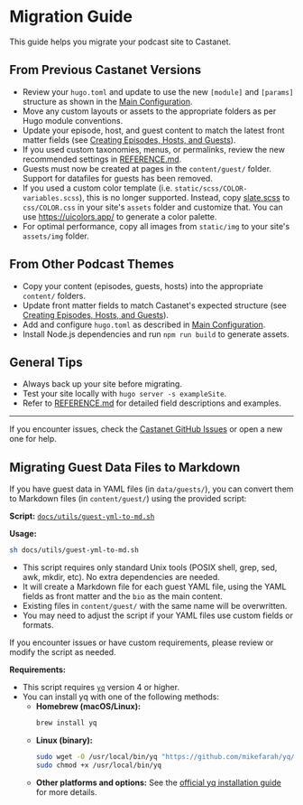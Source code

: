 # Migration Guide

This guide helps you migrate your podcast site to Castanet.

## From Previous Castanet Versions

- Review your `hugo.toml` and update to use the new `[module]` and `[params]` structure as shown in the [Main Configuration](./main-configuration.md).
- Move any custom layouts or assets to the appropriate folders as per Hugo module conventions.
- Update your episode, host, and guest content to match the latest front matter fields (see [Creating Episodes, Hosts, and Guests](./creating-episodes-hosts-guests.md)).
- If you used custom taxonomies, menus, or permalinks, review the new recommended settings in [REFERENCE.md](../REFERENCE.md).
- Guests must now be created at pages in the `content/guest/` folder. Support for datafiles for guests has been removed.
- If you used a custom color template (i.e. `static/scss/COLOR-variables.scss`), this is no longer supported. Instead, copy [slate.scss](../assets/css/slate.scss) to `css/COLOR.css` in your site's `assets` folder and customize that. You can use https://uicolors.app/ to generate a color palette.
- For optimal performance, copy all images from `static/img` to your site's `assets/img` folder.
## From Other Podcast Themes

- Copy your content (episodes, guests, hosts) into the appropriate `content/` folders.
- Update front matter fields to match Castanet's expected structure (see [Creating Episodes, Hosts, and Guests](./creating-episodes-hosts-guests.md)).
- Add and configure `hugo.toml` as described in [Main Configuration](./main-configuration.md).
- Install Node.js dependencies and run `npm run build` to generate assets.

## General Tips

- Always back up your site before migrating.
- Test your site locally with `hugo server -s exampleSite`.
- Refer to [REFERENCE.md](../REFERENCE.md) for detailed field descriptions and examples.

---

If you encounter issues, check the [Castanet GitHub Issues](https://github.com/mattstratton/castanet/issues) or open a new one for help.

## Migrating Guest Data Files to Markdown

If you have guest data in YAML files (in `data/guests/`), you can convert them to Markdown files (in `content/guest/`) using the provided script:

**Script:** [`docs/utils/guest-yml-to-md.sh`](utils/guest-yml-to-md.sh)

**Usage:**

```sh
sh docs/utils/guest-yml-to-md.sh
```

- This script requires only standard Unix tools (POSIX shell, grep, sed, awk, mkdir, etc). No extra dependencies are needed.
- It will create a Markdown file for each guest YAML file, using the YAML fields as front matter and the `bio` as the main content.
- Existing files in `content/guest/` with the same name will be overwritten.
- You may need to adjust the script if your YAML files use custom fields or formats.

If you encounter issues or have custom requirements, please review or modify the script as needed.

**Requirements:**

- This script requires [`yq`](https://github.com/mikefarah/yq) version 4 or higher.
- You can install yq with one of the following methods:
  - **Homebrew (macOS/Linux):**
    ```sh
    brew install yq
    ```
  - **Linux (binary):**
    ```sh
    sudo wget -O /usr/local/bin/yq "https://github.com/mikefarah/yq/releases/latest/download/yq_linux_amd64"
    sudo chmod +x /usr/local/bin/yq
    ```
  - **Other platforms and options:** See the [official yq installation guide](https://github.com/mikefarah/yq#install) for more details. 